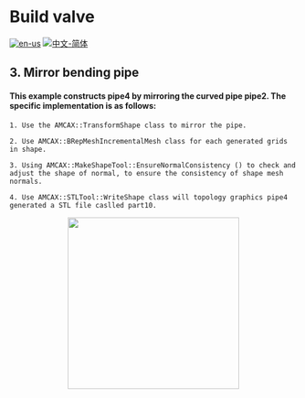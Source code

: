 # Build valve

[![en-us](https://img.shields.io/badge/en-us-yellow.svg)](./README.md) [![中文-简体](https://img.shields.io/badge/%E4%B8%AD%E6%96%87-%E7%AE%80%E4%BD%93-red.svg)](./README.zh_cn.md)

## 3. Mirror bending pipe

#### This example constructs pipe4 by mirroring the curved pipe pipe2. The specific implementation is as follows:
	1. Use the AMCAX::TransformShape class to mirror the pipe.

	2. Use AMCAX::BRepMeshIncrementalMesh class for each generated grids in shape.

	3. Using AMCAX::MakeShapeTool::EnsureNormalConsistency () to check and adjust the shape of normal, to ensure the consistency of shape mesh normals.

	4. Use AMCAX::STLTool::WriteShape class will topology graphics pipe4 generated a STL file caslled part10.

<div align = center><img src="https://img2.imgtp.com/2024/05/10/72WpaRMZ.png" width="300" height="300">